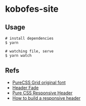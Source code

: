 # kobofes-site

## Usage

```
# install dependencies
$ yarn

# watching file, serve
$ yarn watch
```

## Refs
- [PureCSS Grid original font](http://blog.purecss.io/post/60789414532/how-we-improved-grids-in-pure-030)
- [Header Fade](https://codepen.io/epilande/pen/usHIw)
- [Pure CSS Responsive Header](https://codepen.io/jo_Geek/pen/xgbaEr)
- [How to build a responsive header](https://itnext.io/how-to-build-a-responsive-navbar-using-flexbox-and-javascript-eb0af24f19bf)
